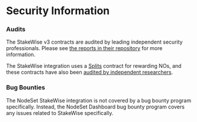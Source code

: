 # Security Information

### Audits

The StakeWise v3 contracts are audited by leading independent security professionals. Please see [the reports in their repository](https://github.com/stakewise/v3-core/tree/main/audits) for more information.

The StakeWise integration uses a [Splits](https://splits.org/) contract for rewarding NOs, and these contracts have also been [audited by independent researchers](https://github.com/0xSplits/splits-contracts/blob/main/audit/0xSplits\_A-1.pdf).

### Bug Bounties

The NodeSet StakeWise integration is not covered by a bug bounty program specifically. Instead, the NodeSet Dashboard bug bounty program covers any issues related to StakeWise specifically.
